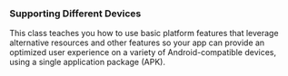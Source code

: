 ### Supporting Different Devices
This class teaches you how to use basic platform features that leverage alternative resources and other features so your app can provide an optimized user experience on a variety of Android-compatible devices, using a single application package (APK).
